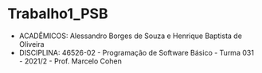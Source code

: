 # Trabalho1_PSB

- ACADÊMICOS: Alessandro Borges de Souza e Henrique Baptista de Oliveira
- DISCIPLINA: 46526-02 - Programação de Software Básico - Turma 031 - 2021/2 - Prof. Marcelo Cohen
